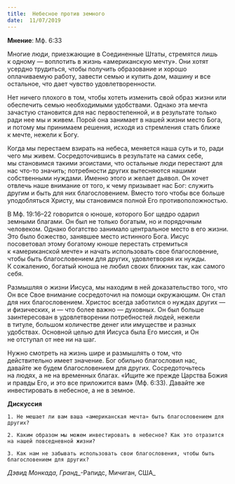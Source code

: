 ```yaml
---
title:  Небесное против земного
date:  11/07/2019
---
```


**Мнение**: Мф. 6:33

Многие люди, приезжающие в Соединенные Штаты, стремятся лишь к одному — воплотить в жизнь «американскую мечту». Они хотят усердно трудиться, чтобы получить образование и хорошо оплачиваемую работу, завести семью и купить дом, машину и все остальное, что дает чувство удовлетворенности.

Нет ничего плохого в том, чтобы хотеть изменить свой образ жизни или обеспечить семью необходимыми удобствами. Однако эта мечта зачастую становится для нас первостепенной, и в результате только ради нее мы и живем. Порой она занимает в нашей жизни место Бога, и потому мы принимаем решения, исходя из стремления стать ближе к мечте, нежели к Богу.

Когда мы перестаем взирать на небеса, меняется наша суть и то, ради чего мы живем. Сосредоточившись в результате на самих себе, мы становимся такими эгоистами, что остальные люди перестают для нас что-то значить; потребности других вытесняются нашими собственными нуждами. Именно этого и желает дьявол. Он хочет отвлечь наше внимание от того, к чему призывает нас Бог: служить другим и быть для них благословением. Вместо того чтобы все больше уподобляться Христу, мы становимся полной Его противоположностью.

В Мф. 19:16–22 говорится о юноше, которого Бог щедро одарил земными благами. Он был не только богатым, но и порядочным человеком. Однако богатство занимало центральное место в его жизни. Это было божество, занявшее место истинного Бога. Иисус посоветовал этому богатому юноше перестать стремиться к «американской мечте» и начать использовать свое благословение, чтобы быть благословением для других, удовлетворяя их нужды. К сожалению, богатый юноша не любил своих ближних так, как самого себя.

Размышляя о жизни Иисуса, мы находим в ней доказательство того, что Он все Свое внимание сосредоточил на помощи окружающим. Он стал для них благословением. Христос всегда заботился о нуждах других — и физических, и — что более важно — духовных. Он был больше заинтересован в удовлетворении потребностей людей, нежели в титуле, большом количестве денег или имуществе и разных удобствах. Основной целью для Иисуса была Его миссия, и Он не отступал от нее ни на шаг.

Нужно смотреть на жизнь шире и размышлять о том, что действительно имеет значение. Бог обильно благословил нас, давайте же будем благословением для других. Сосредоточьтесь на людях, а не на временных благах. «Ищите же прежде Царства Божия и правды Его, и это все приложится вам» (Мф. 6:33). Давайте же инвестировать в небесное, а не в земное.

**Дискуссия**

`1.	Не мешает ли вам ваша «американская мечта» быть благословением для других?`

`2.	Каким образом мы можем инвестировать в небесное? Как это отразится на нашей повседневной жизни?`

`3.	Как нам не забывать использовать свои благословения, чтобы быть благословением для других?`

_Дэвид Монкада, Гранд__-Рапидс, Мичиган, США_
